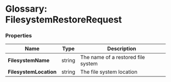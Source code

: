 # Glossary: FilesystemRestoreRequest

### Properties

| Name | Type | Description |
| ------------- | ------------- | ----- |
| **FilesystemName** | string | The name of a restored file system |
| **FilesystemLocation** | string | The file system location |

